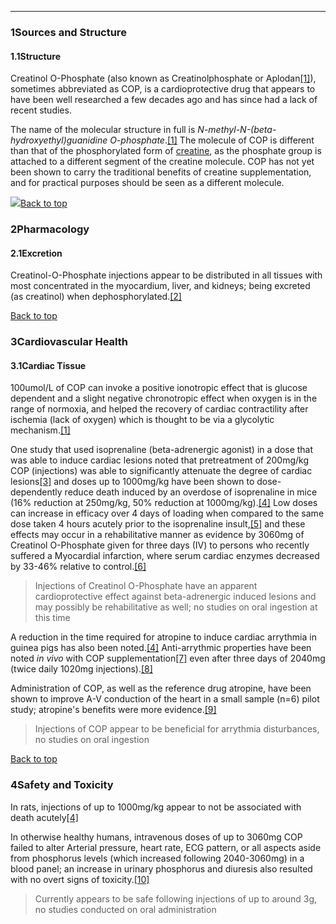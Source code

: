 





---


### 1Sources and Structure

#### 1.1Structure


Creatinol O-Phosphate (also known as Creatinolphosphate or Aplodan[[1]](#ref1)), sometimes abbreviated as COP, is a cardioprotective drug that appears to have been well researched a few decades ago and has since had a lack of recent studies.


The name of the molecular structure in full is *N-methyl-N-(beta-hydroxyethyl)guanidine O-phosphate*.[[1]](#ref1) The molecule of COP is different than that of the phosphorylated form of [creatine](/supplements/creatine/), as the phosphate group is attached to a different segment of the creatine molecule. COP has not yet been shown to carry the traditional benefits of creatine supplementation, and for practical purposes should be seen as a different molecule.


![](https://2e9be637a5b4415c18c5-5ddb36df15af65ab8482e83373c53fe5.ssl.cf1.rackcdn.com/images/171.png)[Back to top](#c-sources-and-structure)
### 2Pharmacology

#### 2.1Excretion


Creatinol-O-Phosphate injections appear to be distributed in all tissues with most concentrated in the myocardium, liver, and kidneys; being excreted (as creatinol) when dephosphorylated.[[2]](#ref2)


[Back to top](#c-pharmacology)
### 3Cardiovascular Health

#### 3.1Cardiac Tissue


100umol/L of COP can invoke a positive ionotropic effect that is glucose dependent and a slight negative chronotropic effect when oxygen is in the range of normoxia, and helped the recovery of cardiac contractility after ischemia (lack of oxygen) which is thought to be via a glycolytic mechanism.[[1]](#ref1)


One study that used isoprenaline (beta-adrenergic agonist) in a dose that was able to induce cardiac lesions noted that pretreatment of 200mg/kg COP (injections) was able to significantly attenuate the degree of cardiac lesions[[3]](#ref3) and doses up to 1000mg/kg have been shown to dose-dependently reduce death induced by an overdose of isoprenaline in mice (16% reduction at 250mg/kg, 50% reduction at 1000mg/kg).[[4]](#ref4) Low doses can increase in efficacy over 4 days of loading when compared to the same dose taken 4 hours acutely prior to the isoprenaline insult,[[5]](#ref5) and these effects may occur in a rehabilitative manner as evidence by 3060mg of Creatinol O-Phosphate given for three days (IV) to persons who recently suffered a Myocardial infarction, where serum cardiac enzymes decreased by 33-46% relative to control.[[6]](#ref6)



> Injections of Creatinol O-Phosphate have an apparent cardioprotective effect against beta-adrenergic induced lesions and may possibly be rehabilitative as well; no studies on oral ingestion at this time


A reduction in the time required for atropine to induce cardiac arrythmia in guinea pigs has also been noted.[[4]](#ref4) Anti-arrythmic properties have been noted *in vivo* with COP supplementation[[7]](#ref7) even after three days of 2040mg (twice daily 1020mg injections).[[8]](#ref8)


Administration of COP, as well as the reference drug atropine, have been shown to improve A-V conduction of the heart in a small sample (n=6) pilot study; atropine's benefits were more evidence.[[9]](#ref9)



> Injections of COP appear to be beneficial for arrythmia disturbances, no studies on oral ingestion


[Back to top](#c-cardiovascular-health)
### 4Safety and Toxicity

In rats, injections of up to 1000mg/kg appear to not be associated with death acutely[[4]](#ref4)


In otherwise healthy humans, intravenous doses of up to 3060mg COP failed to alter Arterial pressure, heart rate, ECG pattern, or all aspects aside from phosphorus levels (which increased following 2040-3060mg) in a blood panel; an increase in urinary phosphorus and diuresis also resulted with no overt signs of toxicity.[[10]](#ref10)



> Currently appears to be safe following injections of up to around 3g, no studies conducted on oral administration

 


